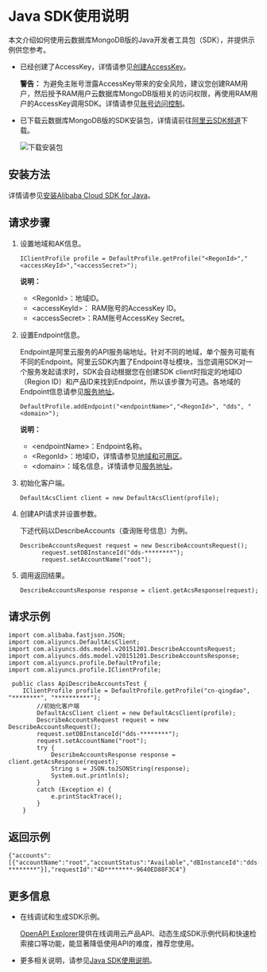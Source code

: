 # Java SDK使用说明

本文介绍如何使用云数据库MongoDB版的Java开发者工具包（SDK），并提供示例供您参考。

-   已经创建了AccessKey，详情请参见[创建AccessKey](~~53045~~)。

    **警告：** 为避免主账号泄露AccessKey带来的安全风险，建议您创建RAM用户，然后授予RAM用户云数据库MongoDB版相关的访问权限，再使用RAM用户的AccessKey调用SDK。详情请参见[账号访问控制](~~25481~~)。

-   已下载云数据库MongoDB版的SDK安装包，详情请前往[阿里云SDK频道](https://developer.aliyun.com/sdk)下载。

    ![下载安装包](https://static-aliyun-doc.oss-cn-hangzhou.aliyuncs.com/assets/img/zh-CN/0273132061/p73175.png)


## 安装方法

详情请参见[安装Alibaba Cloud SDK for Java](~~52740~~)。

## 请求步骤

1.  设置地域和AK信息。

    ```
    IClientProfile profile = DefaultProfile.getProfile("<RegonId>","<accessKeyId>","<accessSecret>");
    ```

    **说明：**

    -   <RegonId\>：地域ID。
    -   <accessKeyId\>： RAM账号的AccessKey ID。
    -   <accessSecret\>：RAM账号AccessKey Secret。
2.  设置Endpoint信息。

    Endpoint是阿里云服务的API服务端地址。针对不同的地域，单个服务可能有不同的Endpoint。阿里云SDK内置了Endpoint寻址模块，当您调用SDK对一个服务发起请求时，SDK会自动根据您在创建SDK client时指定的地域ID（Region ID）和产品ID来找到Endpoint，所以该步骤为可选。各地域的Endpoint信息请参见[服务地址](/cn.zh-CN/API参考/请求结构.md)。

    ```
    DefaultProfile.addEndpoint("<endpointName>","<RegonId>", "dds", "<domain>");
    ```

    **说明：**

    -   <endpointName\>：Endpoint名称。
    -   <RegonId\>：地域ID，详情请参见[地域和可用区](~~40654~~)。
    -   <domain\>：域名信息，详情请参见[服务地址](/cn.zh-CN/API参考/请求结构.md)。
3.  初始化客户端。

    ```
    DefaultAcsClient client = new DefaultAcsClient(profile);
    ```

4.  创建API请求并设置参数。

    下述代码以DescribeAccounts（查询账号信息）为例。

    ```
    DescribeAccountsRequest request = new DescribeAccountsRequest();
          request.setDBInstanceId("dds-********");
          request.setAccountName("root");
    ```

5.  调用返回结果。

    ```
    DescribeAccountsResponse response = client.getAcsResponse(request);
    ```


## 请求示例

```
import com.alibaba.fastjson.JSON;
import com.aliyuncs.DefaultAcsClient;
import com.aliyuncs.dds.model.v20151201.DescribeAccountsRequest;
import com.aliyuncs.dds.model.v20151201.DescribeAccountsResponse;
import com.aliyuncs.profile.DefaultProfile;
import com.aliyuncs.profile.IClientProfile;

 public class ApiDescribeAccountsTest {
    IClientProfile profile = DefaultProfile.getProfile("cn-qingdao", "********", "**********");
        //初始化客户端
        DefaultAcsClient client = new DefaultAcsClient(profile);
        DescribeAccountsRequest request = new DescribeAccountsRequest();
        request.setDBInstanceId("dds-********");
        request.setAccountName("root");
        try {
            DescribeAccountsResponse response = client.getAcsResponse(request);
            String s = JSON.toJSONString(response);
            System.out.println(s);
        }
        catch (Exception e) {
            e.printStackTrace();
        }
    }
```

## 返回示例

```
{"accounts":[{"accountName":"root","accountStatus":"Available","dBInstanceId":"dds-********"}],"requestId":"4D********-9640ED88F3C4"}
```

## 更多信息

-   在线调试和生成SDK示例。

    [OpenAPI Explorer](https://api.aliyun.com/)提供在线调用云产品API、动态生成SDK示例代码和快速检索接口等功能，能显著降低使用API的难度，推荐您使用。

-   更多相关说明，请参见[Java SDK使用说明](https://help.aliyun.com/product/108101.html)。

